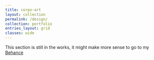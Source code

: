 ```yaml
---
title: corpo-art
layout: collection
permalink: /design/
collection: portfolio
entries_layout: grid
classes: wide
---
```


This section is still in the works, it might make more sense to go to my [Behance](https://www.behance.net/ryanmeow)
